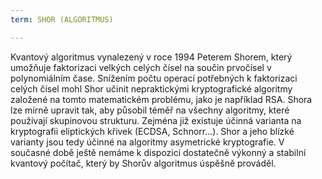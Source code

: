 ```yaml
---
term: SHOR (ALGORITMUS)

---
```

Kvantový algoritmus vynalezený v roce 1994 Peterem Shorem, který umožňuje faktorizaci velkých celých čísel na součin prvočísel v polynomiálním čase. Snížením počtu operací potřebných k faktorizaci celých čísel mohl Shor učinit nepraktickými kryptografické algoritmy založené na tomto matematickém problému, jako je například RSA. Shora lze mírně upravit tak, aby působil téměř na všechny algoritmy, které používají skupinovou strukturu. Zejména již existuje účinná varianta na kryptografii eliptických křivek (ECDSA, Schnorr...). Shor a jeho blízké varianty jsou tedy účinné na algoritmy asymetrické kryptografie. V současné době ještě nemáme k dispozici dostatečně výkonný a stabilní kvantový počítač, který by Shorův algoritmus úspěšně prováděl.